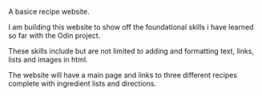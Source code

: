 A basice recipe website.

I am building this website to show off the foundational skills
i have learned so far with the Odin project.

These skills include but are not limited to adding and formatting text, links, lists  and images in html.

The website will have a main page and links to three different recipes complete
with ingredient lists and directions.
